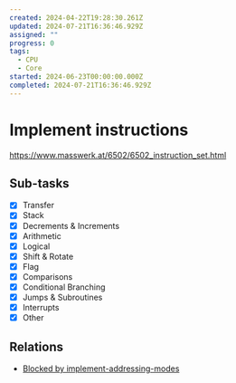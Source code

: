 ```yaml
---
created: 2024-04-22T19:28:30.261Z
updated: 2024-07-21T16:36:46.929Z
assigned: ""
progress: 0
tags:
  - CPU
  - Core
started: 2024-06-23T00:00:00.000Z
completed: 2024-07-21T16:36:46.929Z
---
```


# Implement instructions

https://www.masswerk.at/6502/6502_instruction_set.html

## Sub-tasks

- [x] Transfer
- [x] Stack
- [x] Decrements & Increments
- [x] Arithmetic
- [x] Logical
- [x] Shift & Rotate
- [x] Flag
- [x] Comparisons
- [x] Conditional Branching
- [x] Jumps & Subroutines
- [x] Interrupts
- [x] Other

## Relations

- [Blocked by implement-addressing-modes](implement-addressing-modes.md)
